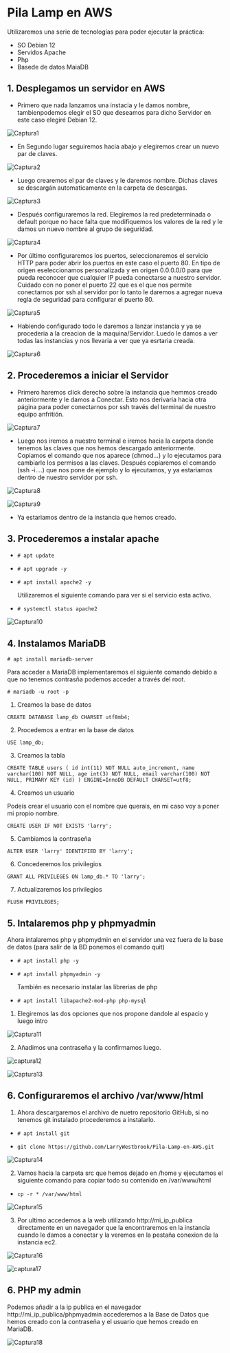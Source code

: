 # Pila Lamp en AWS

Utilizaremos una serie de tecnologías para poder ejecutar la práctica:

- SO Debian 12
- Servidos Apache
- Php
- Basede de datos MaiaDB

## 1. Desplegamos un servidor en AWS

- Primero que nada lanzamos una instacia y le damos nombre, tambienpodemos elegir el SO que deseamos para dicho Servidor en este caso elegiré Debian 12.

![Captura1](https://github.com/LarryWestbrook/Pila-Lamp-en-AWS/assets/114906861/bbf992e3-c2db-4658-a47e-98ad5f4413f9)

- En Segundo lugar seguiremos hacia abajo y elegiremos crear un nuevo par de claves.

![Captura2](https://github.com/LarryWestbrook/Pila-Lamp-en-AWS/assets/114906861/9c5af9b5-5be0-401c-9ffc-b98e0c2e7109)

- Luego crearemos el par de claves y le daremos nombre. Dichas claves se descargán automaticamente en la carpeta de descargas.

![Captura3](https://github.com/LarryWestbrook/Pila-Lamp-en-AWS/assets/114906861/98060a92-7664-420a-80ed-2cc8cfcaa443)

- Después configuraremos la red. Elegiremos la red predeterminada o default porque no hace falta que modifiquemos los valores de la red y le damos un nuevo nombre al grupo de seguridad.

![Captura4](https://github.com/LarryWestbrook/Pila-Lamp-en-AWS/assets/114906861/12998229-1041-484c-98f0-6781e5f46982)

- Por último configuraremos los puertos, seleccionaremos el servicio HTTP para poder abrir los puertos en este caso el puerto 80. En tipo de origen eseleccionamos personalizada y en origen 0.0.0.0/0 para que pueda reconocer que cualquier IP pueda conectarse a nuestro servidor. Cuidado con no poner el puerto 22 que es el que nos permite conectarnos por ssh al servidor por lo tanto le daremos a agregar nueva regla de seguridad para configurar el puerto 80.

![Captura5](https://github.com/LarryWestbrook/Pila-Lamp-en-AWS/assets/114906861/0e87ecfd-8e2e-4683-8e37-09c5ef5ab39b)

- Habiendo configurado todo le daremos a lanzar instancia y ya se procederia a la creacion de la maquina/Servidor. Luedo le damos a ver todas las instancias y nos llevaria a ver que ya esrtaria creada.

![Captura6](https://github.com/LarryWestbrook/Pila-Lamp-en-AWS/assets/114906861/975eb20b-81c3-4231-af93-81894433ed16)

## 2. Procederemos a iniciar el Servidor

- Primero haremos click derecho sobre la instancia que hemmos creado anteriormente y le damos a Conectar. Esto nos derivaria hacia otra página para poder conectarnos por ssh través del terminal de nuestro equipo anfritión. 

![Captura7](https://github.com/LarryWestbrook/Pila-Lamp-en-AWS/assets/114906861/3d62525f-417e-45f2-aa4b-3d0a4d4aab11)

- Luego nos iremos a nuestro terminal e iremos hacia la carpeta donde tenemos las claves que nos hemos descargado anteriormente. Copiamos el comando que nos aparece (chmod...) y lo ejecutamos para cambiarle los permisos a las claves. Después copiaremos el comando (ssh -i....) que nos pone de ejemplo y lo ejecutamos, y ya estariamos dentro de nuestro servidor por ssh. 

![Captura8](https://github.com/LarryWestbrook/Pila-Lamp-en-AWS/assets/114906861/d8da0bd0-8c84-4944-aef8-550bff3580e7)

![Captura9](https://github.com/LarryWestbrook/Pila-Lamp-en-AWS/assets/114906861/153b5260-d27a-4bfd-a233-b92f1545e351)

- Ya estariamos dentro de la instancia que hemos creado.

## 3. Procederemos a instalar apache

- `# apt update`
- `# apt upgrade -y`
- `# apt install apache2 -y`
  
  Utilizaremos el siguiente comando para ver si el servicio esta activo.
  
- `# systemctl status apache2`

![Captura10](https://github.com/LarryWestbrook/Pila-Lamp-en-AWS/assets/114906861/5664b7da-0aa4-4a5d-9543-53aaf6e0dc0d)


## 4. Instalamos MariaDB

`# apt install mariadb-server`

  Para acceder a MariaDB implementaremos el siguiente comando debido a que no tenemos contrasña podemos acceder a través del root.

`# mariadb -u root -p`

1. Creamos la base de datos

`CREATE DATABASE lamp_db CHARSET utf8mb4;`

2. Procedemos a entrar en la base de datos

`USE lamp_db;`

3. Creamos la tabla

`CREATE TABLE users (
id int(11) NOT NULL auto_increment,
name varchar(100) NOT NULL,
age int(3) NOT NULL,
email varchar(100) NOT NULL,
PRIMARY KEY (id)
) ENGINE=InnoDB DEFAULT CHARSET=utf8;`

4. Creamos un usuario

  Podeis crear el usuario con el nombre que querais, en mi caso voy a poner mi propio nombre.

`CREATE USER IF NOT EXISTS 'larry';` 

5. Cambiamos la contraseña

`ALTER USER 'larry' IDENTIFIED BY 'larry'; `

6. Concederemos los privilegios

`GRANT ALL PRIVILEGES ON lamp_db.* TO 'larry';`

 7. Actualizaremos los privilegios

`FLUSH PRIVILEGES;` 

## 5. Intalaremos php y phpmyadmin

Ahora intalaremos php y phpmydmin en el servidor una vez fuera de la base de datos (para salir de la BD ponemos el comando quit)

- `# apt install php -y`
- `# apt install phpmyadmin -y`

   También es necesario instalar las librerias de php
  
- `# apt install libapache2-mod-php php-mysql`

1. Elegiremos las dos opciones que nos propone dandole al espacio y luego intro

![Captura11](https://github.com/LarryWestbrook/Pila-Lamp-en-AWS/assets/114906861/5e51bbfc-65d8-4a29-b9e3-56c32530fa1e)

2. Añadimos una contraseña y la confirmamos luego.

![captura12](https://github.com/LarryWestbrook/Pila-Lamp-en-AWS/assets/114906861/a9034855-5e11-4ae7-8e73-61258f524a8c)

![Captura13](https://github.com/LarryWestbrook/Pila-Lamp-en-AWS/assets/114906861/56384a3e-2c89-49b8-ad83-2f312060d48e)

## 6. Configuraremos el archivo /var/www/html

1. Ahora descargaremos el archivo de nuetro repositorio GitHub, si no tenemos git instalado procederemos a instalarlo.

- `# apt install git`

- `git clone https://github.com/LarryWestbrook/Pila-Lamp-en-AWS.git`

![Captura14](https://github.com/LarryWestbrook/Pila-Lamp-en-AWS/assets/114906861/4fa812c4-94d0-4e56-9baa-6306fac5527f)

2. Vamos hacia la carpeta src que hemos dejado en /home y ejecutamos el siguiente comando para copiar todo su contenido en /var/www/html

- `cp -r * /var/www/html`

![Captura15](https://github.com/LarryWestbrook/Pila-Lamp-en-AWS/assets/114906861/e84d01f7-29c2-4a4c-b769-266f4d9800c1)

3. Por ultimo accedemos a la web utilizando http://mi_ip_publica directamente en un navegador que la encontraremos en la instancia cuando le damos a conectar y la veremos en la pestaña conexion de la instancia ec2.

![Captura16](https://github.com/LarryWestbrook/Pila-Lamp-en-AWS/assets/114906861/3b2ad96d-2fc9-4be7-8d1b-7a75cec059af)


![captura17](https://github.com/LarryWestbrook/Pila-Lamp-en-AWS/assets/114906861/cb6a4c9e-2238-4a3c-96c8-92a96c7538ce)



## 6. PHP my admin

Podemos añadir a la ip publica en el navegador http://mi_ip_publica/phpmyadmin accederemos a la Base de Datos que hemos creado con la contraseña y el usuario que hemos creado en MariaDB. 

![Captura18](https://github.com/LarryWestbrook/Pila-Lamp-en-AWS/assets/114906861/072184ea-81d4-40cd-b85e-11c5902c2e5e)





